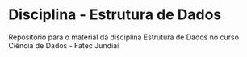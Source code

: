 # Disciplina - Estrutura de Dados
Repositório para o material da disciplina Estrutura de Dados no curso Ciência de Dados - Fatec Jundiaí
